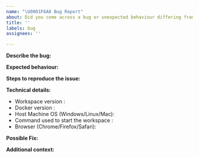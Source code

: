 ```yaml
---
name: "\U0001F6A8 Bug Report"
about: Did you come across a bug or unexpected behaviour differing from the docs?
title: ''
labels: bug
assignees: ''

---
```


<!--
Thanks for reporting a bug 🙌 ❤️

Before opening a new issue, please make sure that we do not have any duplicates already open. You can ensure this by searching the issue list for this repository. If there is a duplicate, please close your issue and add a comment to the existing issue instead. Also, be sure to check our documentation first: https://github.com/ai-chain/ai-workspace
-->

**Describe the bug:**

<!-- Describe your issue, but please be descriptive! Thanks again 🙌 ❤️ -->

**Expected behaviour:**

<!-- A clear and concise description of what you expected to happen. -->

**Steps to reproduce the issue:**

<!-- include screenshots, logs, code or other info to help explain your problem -->

<!-- 
1. Go to '...'
2. Click on '....'
3. Scroll down to '....'
4. See error
-->

**Technical details:**

- Workspace version <!-- run `echo $WORKSPACE_VERSION` inside the workspace -->: 
- Docker version <!-- run `docker version` on host machine -->: 
- Host Machine OS (Windows/Linux/Mac): 
- Command used to start the workspace <!-- e.g. `docker run aichain/ai-workspace:latest` -->:
- Browser (Chrome/Firefox/Safari):

**Possible Fix:**

<!--- Not obligatory, but suggest a fix or reason for the bug -->

**Additional context:**

<!-- Add any other context about the problem here. -->
